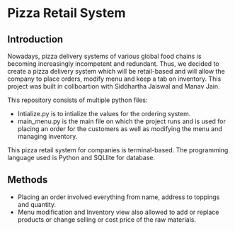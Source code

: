 # Pizza Retail System

## Introduction

Nowadays, pizza delivery systems of various global food chains is becoming increasingly incompetent and redundant. Thus, we decided to create a pizza delivery system which will be retail-based and will allow the company to place orders, modify menu and keep a tab on inventory.
This project was built in collboartion with Siddhartha Jaiswal and Manav Jain.


This repository consists of multiple python files:
- Intialize.py is to intialize the values for the ordering system. 
- main_menu.py is the main file on which the project runs and is used for placing an order for the customers as well as modifying the menu and managing inventory.


This pizza retail system for companies is terminal-based. The programming language used is Python and SQLlite for database.


## Methods

- Placing an order involved everything from name, address to toppings and quantity.
- Menu modification and Inventory view also allowed to add or replace products or change selling or cost price of the raw materials.
